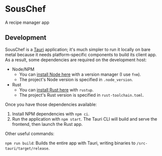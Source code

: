 # SousChef

A recipe manager app


## Development

SousChef is a [Tauri](https://v2.tauri.app/start/) application; it's much simpler to run it locally on bare metal because it needs platform-specific components to build its client app. As a result, some dependencies are required on the development host:

* Node/NPM
  * You can [install Node here](https://nodejs.org/en/download/package-manager) with a version manager (I use `fnm`).
  * The project's Node version is specified in `.node_version`.
* Rust
  * You can [install Rust here](https://www.rust-lang.org/tools/install) with `rustup`.
  * The project's Rust version is specified in `rust-toolchain.toml`.

Once you have those dependencies available:

1. Install NPM dependencies with `npm ci`.
2. Run the application with `npm start`. The Tauri CLI will build and serve the frontend, then launch the Rust app.

Other useful commands:

`npm run build`: Builds the entire app with Tauri, writing binaries to `/src-tauri/target/release`.
